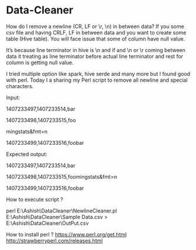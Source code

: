 # Data-Cleaner
How do I remove a newline (CR, LF or \r, \n) in between data? 
If you some csv file and having CRLF, LF in between data and you want to create some table (Hive table). You will face issue that some of column have null value.

It’s because line terminator in hive is \n and if and \n or \r coming between data it treating as line terminator before actual line terminator and rest for column is getting null value. 

I tried multiple option like spark, hive serde and many more but I found good with perl. Today I a sharing my Perl script to remove all newline and special characters.

Input:

1407233497,1407233514,bar

1407233498,1407233515,foo

mingstats&fmt=n

1407233499,1407233516,foobar

Expected output:

1407233497,1407233514,bar

1407233498,1407233515,foomingstats&fmt=n

1407233499,1407233516,foobar

How to execute script ?


perl E:\Ashish\DataCleaner\NewlineCleaner.pl E:\Ashish\DataCleaner\Sample Data.csv > E:\Ashish\DataCleaner\OutPut.csv

How to install perl ?
https://www.perl.org/get.html
http://strawberryperl.com/releases.html

